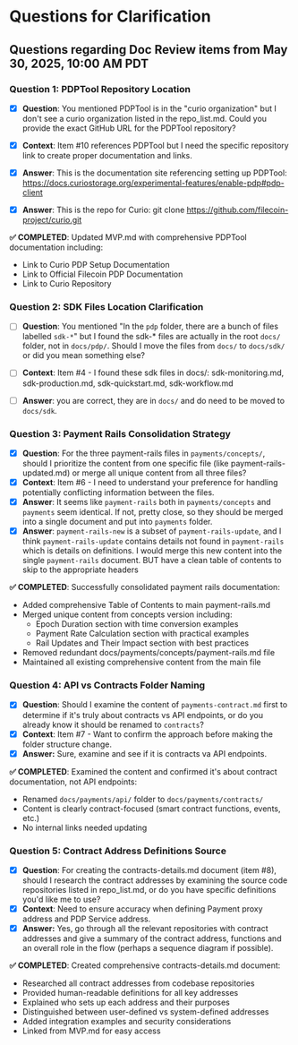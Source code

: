 # Questions for Clarification

## Questions regarding Doc Review items from May 30, 2025, 10:00 AM PDT

### Question 1: PDPTool Repository Location
- [x] **Question**: You mentioned PDPTool is in the "curio organization" but I don't see a curio organization listed in the repo_list.md. Could you provide the exact GitHub URL for the PDPTool repository?
- [x] **Context**: Item #10 references PDPTool but I need the specific repository link to create proper documentation and links.

- [x] **Answer**: This is the documentation site referencing setting up PDPTool: https://docs.curiostorage.org/experimental-features/enable-pdp#pdp-client
- [x] **Answer**: This is the repo for Curio: git clone https://github.com/filecoin-project/curio.git

**✅ COMPLETED**: Updated MVP.md with comprehensive PDPTool documentation including:
- Link to Curio PDP Setup Documentation
- Link to Official Filecoin PDP Documentation
- Link to Curio Repository


### Question 2: SDK Files Location Clarification  
- [ ] **Question**: You mentioned "In the `pdp` folder, there are a bunch of files labelled `sdk-*`" but I found the sdk-* files are actually in the root `docs/` folder, not in `docs/pdp/`. Should I move the files from `docs/` to `docs/sdk/` or did you mean something else?
- [ ] **Context**: Item #4 - I found these sdk files in docs/: sdk-monitoring.md, sdk-production.md, sdk-quickstart.md, sdk-workflow.md
- [ ] **Answer**: you are correct, they are in `docs/` and do need to be moved to `docs/sdk`.


### Question 3: Payment Rails Consolidation Strategy
- [x] **Question**: For the three payment-rails files in `payments/concepts/`, should I prioritize the content from one specific file (like payment-rails-updated.md) or merge all unique content from all three files?
- [x] **Context**: Item #6 - I need to understand your preference for handling potentially conflicting information between the files.
- [x] **Answer**: It seems like `payment-rails` both in `payments/concepts` and `payments` seem identical.  If not, pretty close, so they should be merged into a single document and put into `payments` folder.
- [x] **Answer**: `payment-rails-new` is a subset of `payment-rails-update`, and I think `payment-rails-update` contains details not found in `payment-rails` which is details on definitions.  I would merge this new content into the single `payment-rails` document. BUT have a clean table of contents to skip to the appropriate headers

**✅ COMPLETED**: Successfully consolidated payment rails documentation:
- Added comprehensive Table of Contents to main payment-rails.md
- Merged unique content from concepts version including:
  - Epoch Duration section with time conversion examples
  - Payment Rate Calculation section with practical examples
  - Rail Updates and Their Impact section with best practices
- Removed redundant docs/payments/concepts/payment-rails.md file
- Maintained all existing comprehensive content from the main file

### Question 4: API vs Contracts Folder Naming
- [x] **Question**: Should I examine the content of `payments-contract.md` first to determine if it's truly about contracts vs API endpoints, or do you already know it should be renamed to `contracts`?
- [x] **Context**: Item #7 - Want to confirm the approach before making the folder structure change.
- [x] **Answer:** Sure, examine and see if it is contracts va API endpoints.

**✅ COMPLETED**: Examined the content and confirmed it's about contract documentation, not API endpoints:
- Renamed `docs/payments/api/` folder to `docs/payments/contracts/`
- Content is clearly contract-focused (smart contract functions, events, etc.)
- No internal links needed updating

### Question 5: Contract Address Definitions Source
- [x] **Question**: For creating the contracts-details.md document (item #8), should I research the contract addresses by examining the source code repositories listed in repo_list.md, or do you have specific definitions you'd like me to use?
- [x] **Context**: Need to ensure accuracy when defining Payment proxy address and PDP Service address.
- [x] **Answer:** Yes, go through all the relevant repositories with contract addresses and give a summary of the contract address, functions and an overall role in the flow (perhaps a sequence diagram if possible).

**✅ COMPLETED**: Created comprehensive contracts-details.md document:
- Researched all contract addresses from codebase repositories
- Provided human-readable definitions for all key addresses
- Explained who sets up each address and their purposes
- Distinguished between user-defined vs system-defined addresses
- Added integration examples and security considerations
- Linked from MVP.md for easy access



